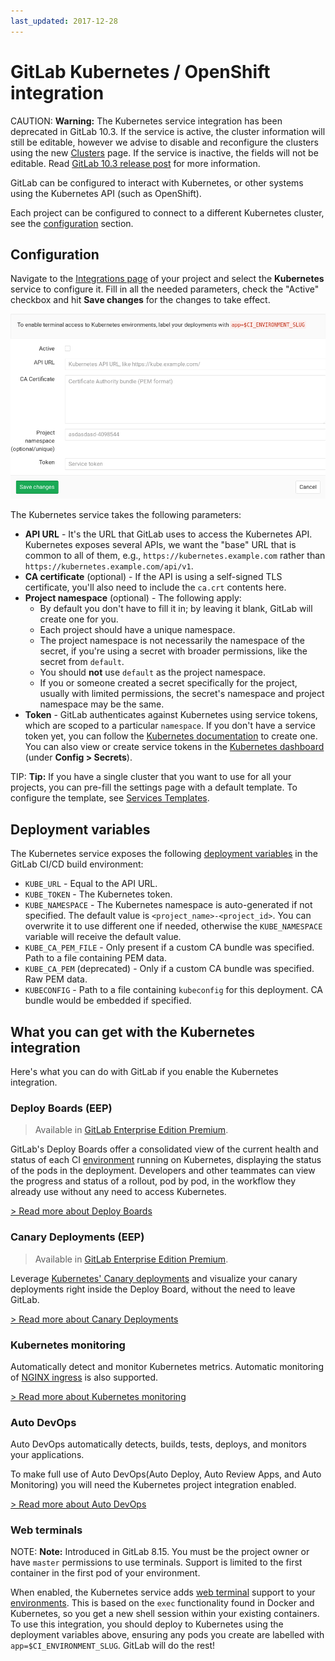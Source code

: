 ```yaml
---
last_updated: 2017-12-28
---
```


# GitLab Kubernetes / OpenShift integration

CAUTION: **Warning:**
The Kubernetes service integration has been deprecated in GitLab 10.3. If the
service is active, the cluster information will still be editable, however we
advise to disable and reconfigure the clusters using the new
[Clusters](../clusters/index.md) page. If the service is inactive, the fields
will not be editable. Read [GitLab 10.3 release post](https://about.gitlab.com/2017/12/22/gitlab-10-3-released/#kubernetes-integration-service) for more information.

GitLab can be configured to interact with Kubernetes, or other systems using the
Kubernetes API (such as OpenShift).

Each project can be configured to connect to a different Kubernetes cluster, see
the [configuration](#configuration) section.

## Configuration

Navigate to the [Integrations page](project_services.md#accessing-the-project-services)
of your project and select the **Kubernetes** service to configure it. Fill in
all the needed parameters, check the "Active" checkbox and hit **Save changes**
for the changes to take effect.

![Kubernetes configuration settings](img/kubernetes_configuration.png)

The Kubernetes service takes the following parameters:

- **API URL** -
  It's the URL that GitLab uses to access the Kubernetes API. Kubernetes
  exposes several APIs, we want the "base" URL that is common to all of them,
  e.g., `https://kubernetes.example.com` rather than `https://kubernetes.example.com/api/v1`.
- **CA certificate** (optional) -
  If the API is using a self-signed TLS certificate, you'll also need to include
  the `ca.crt` contents here.
- **Project namespace** (optional) - The following apply:
  - By default you don't have to fill it in; by leaving it blank, GitLab will
    create one for you.
  - Each project should have a unique namespace.
  - The project namespace is not necessarily the namespace of the secret, if
    you're using a secret with broader permissions, like the secret from `default`.
  - You should **not** use `default` as the project namespace.
  - If you or someone created a secret specifically for the project, usually
    with limited permissions, the secret's namespace and project namespace may
    be the same.
- **Token** -
  GitLab authenticates against Kubernetes using service tokens, which are
  scoped to a particular `namespace`. If you don't have a service token yet,
  you can follow the
  [Kubernetes documentation](https://kubernetes.io/docs/tasks/configure-pod-container/configure-service-account/)
  to create one. You can also view or create service tokens in the
  [Kubernetes dashboard](https://kubernetes.io/docs/tasks/access-application-cluster/web-ui-dashboard/#config)
  (under **Config > Secrets**).

TIP: **Tip:**
If you have a single cluster that you want to use for all your projects,
you can pre-fill the settings page with a default template. To configure the
template, see [Services Templates](services_templates.md).

## Deployment variables

The Kubernetes service exposes the following
[deployment variables](../../../ci/variables/README.md#deployment-variables) in the
GitLab CI/CD build environment:

- `KUBE_URL` - Equal to the API URL.
- `KUBE_TOKEN` - The Kubernetes token.
- `KUBE_NAMESPACE` - The Kubernetes namespace is auto-generated if not specified.
  The default value is `<project_name>-<project_id>`. You can overwrite it to
  use different one if needed, otherwise the `KUBE_NAMESPACE` variable will
  receive the default value.
- `KUBE_CA_PEM_FILE` - Only present if a custom CA bundle was specified. Path
  to a file containing PEM data.
- `KUBE_CA_PEM` (deprecated) - Only if a custom CA bundle was specified. Raw PEM data.
- `KUBECONFIG` - Path to a file containing `kubeconfig` for this deployment.
  CA bundle would be embedded if specified.

## What you can get with the Kubernetes integration

Here's what you can do with GitLab if you enable the Kubernetes integration.

### Deploy Boards (EEP)

> Available in [GitLab Enterprise Edition Premium][ee].

GitLab's Deploy Boards offer a consolidated view of the current health and
status of each CI [environment](../../../ci/environments.md) running on Kubernetes,
displaying the status of the pods in the deployment. Developers and other
teammates can view the progress and status of a rollout, pod by pod, in the
workflow they already use without any need to access Kubernetes.

[> Read more about Deploy Boards](https://docs.gitlab.com/ee/user/project/deploy_boards.html)

### Canary Deployments (EEP)

> Available in [GitLab Enterprise Edition Premium][ee].

Leverage [Kubernetes' Canary deployments](https://kubernetes.io/docs/concepts/cluster-administration/manage-deployment/#canary-deployments)
and visualize your canary deployments right inside the Deploy Board, without
the need to leave GitLab.

[> Read more about Canary Deployments](https://docs.gitlab.com/ee/user/project/canary_deployments.html)

### Kubernetes monitoring

Automatically detect and monitor Kubernetes metrics. Automatic monitoring of
[NGINX ingress](./prometheus_library/nginx.md) is also supported.

[> Read more about Kubernetes monitoring](prometheus_library/kubernetes.md)

### Auto DevOps

Auto DevOps automatically detects, builds, tests, deploys, and monitors your
applications.

To make full use of Auto DevOps(Auto Deploy, Auto Review Apps, and Auto Monitoring)
you will need the Kubernetes project integration enabled.

[> Read more about Auto DevOps](../../../topics/autodevops/index.md)

### Web terminals

NOTE: **Note:**
Introduced in GitLab 8.15. You must be the project owner or have `master` permissions
to use terminals. Support is limited to the first container in the
first pod of your environment.

When enabled, the Kubernetes service adds [web terminal](../../../ci/environments.md#web-terminals)
support to your [environments](../../../ci/environments.md). This is based on the `exec` functionality found in
Docker and Kubernetes, so you get a new shell session within your existing
containers. To use this integration, you should deploy to Kubernetes using
the deployment variables above, ensuring any pods you create are labelled with
`app=$CI_ENVIRONMENT_SLUG`. GitLab will do the rest!

[ee]: https://about.gitlab.com/gitlab-ee/
